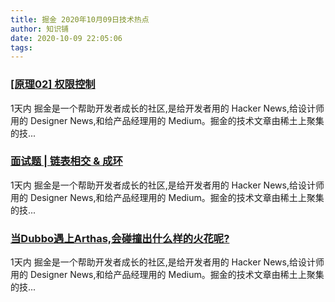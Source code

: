 ```yaml
---
title: 掘金 2020年10月09日技术热点
author: 知识铺
date: 2020-10-09 22:05:06
tags: 
---
```

  
### [[原理02] 权限控制](https://zshipu.com/t?url=http://juejin.im/post/6881481205657632781)

 1天内 掘金是一个帮助开发者成长的社区,是给开发者用的 Hacker News,给设计师用的 Designer News,和给产品经理用的 Medium。掘金的技术文章由稀土上聚集的技...

### [面试题 | 链表相交 & 成环](https://zshipu.com/t?url=http://juejin.im/post/6881580736428638215)

 1天内 掘金是一个帮助开发者成长的社区,是给开发者用的 Hacker News,给设计师用的 Designer News,和给产品经理用的 Medium。掘金的技术文章由稀土上聚集的技...

### [当Dubbo遇上Arthas,会碰撞出什么样的火花呢?](https://zshipu.com/t?url=http://juejin.im/post/6881519107305373703)

 1天内 掘金是一个帮助开发者成长的社区,是给开发者用的 Hacker News,给设计师用的 Designer News,和给产品经理用的 Medium。掘金的技术文章由稀土上聚集的技...
